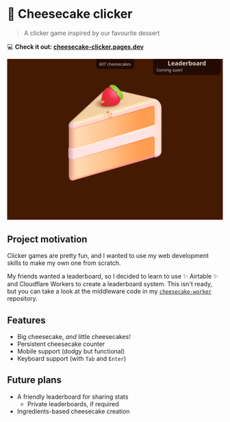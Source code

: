 # 🍰 Cheesecake clicker

> A clicker game inspired by our favourite dessert

💻 **Check it out: [cheesecake-clicker.pages.dev](https://cheesecake-clicker.pages.dev/)**

![Screenshot of Cheesecake clicker](cheesecaker-clicker.png)

## Project motivation

Clicker games are pretty fun, and I wanted to use my web development skills to make my own one from scratch.

My friends wanted a leaderboard, so I decided to learn to use ✨ Airtable ✨ and Cloudflare Workers to create a leaderboard system. This isn't ready, but you can take a look at the middleware code in my [`cheesecake-worker`](https://github.com/MMK21Hub/cheesecake-worker) repository.

## Features

- Big cheesecake, _and_ little cheesecakes!
- Persistent cheesecake counter
- Mobile support (dodgy but functional)
- Keyboard support (with `Tab` and `Enter`)

## Future plans

- A friendly leaderboard for sharing stats
  - Private leaderboards, if required
- Ingredients-based cheesecake creation
